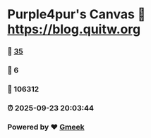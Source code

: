 # Purple4pur's Canvas :link: https://blog.quitw.org 
### :page_facing_up: [35](https://blog.quitw.org/tag.html) 
### :speech_balloon: 6 
### :hibiscus: 106312 
### :alarm_clock: 2025-09-23 20:03:44 
### Powered by :heart: [Gmeek](https://github.com/Meekdai/Gmeek)
